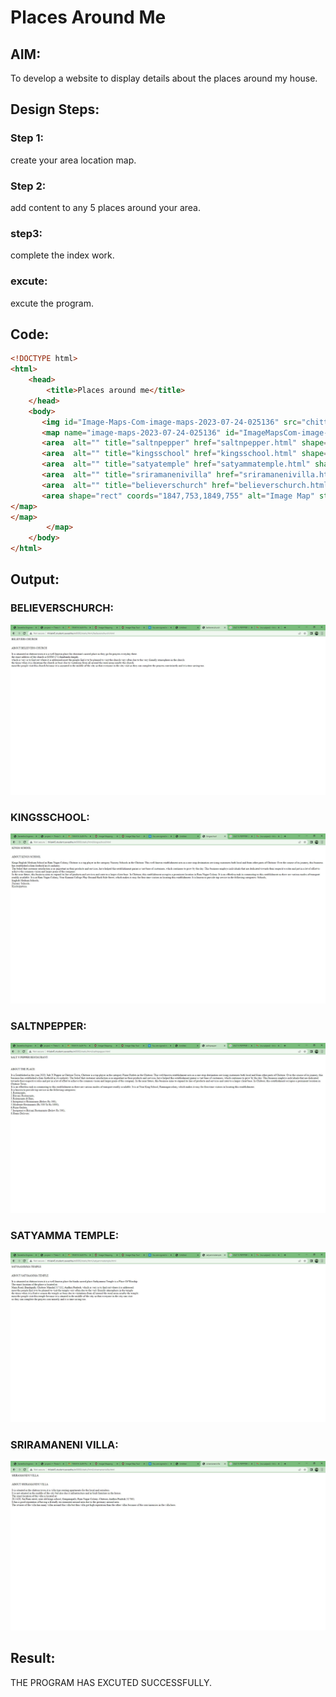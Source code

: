 # Places Around Me
## AIM:
To develop a website to display details about the places around my house.

## Design Steps:

### Step 1:
create your area location map.
### Step 2:
add content to any 5 places around your area.
### step3:
complete the index work.
### excute:
excute the program.
## Code:
```html
<!DOCTYPE html>
<html>
    <head>
        <title>Places around me</title>
    </head>
    <body>
       <img id="Image-Maps-Com-image-maps-2023-07-24-025136" src="chittoor.JPG" border="0" width="1849" height="755" orgWidth="1849" orgHeight="755" usemap="#image-maps-2023-07-24-025136" alt="" />
       <map name="image-maps-2023-07-24-025136" id="ImageMapsCom-image-maps-2023-07-24-025136">
       <area  alt="" title="saltnpepper" href="saltnpepper.html" shape="rect" coords="1405,294,1455,344" style="outline:none;" target="_self"     />
       <area  alt="" title="kingsschool" href="kingsschool.html" shape="rect" coords="1141,392,1191,442" style="outline:none;" target="_self"     />
       <area  alt="" title="satyatemple" href="satyammatemple.html" shape="rect" coords="934,121,984,171" style="outline:none;" target="_self"     />
       <area  alt="" title="sriramanenivilla" href="sriramanenivilla.html" shape="rect" coords="1374,574,1424,624" style="outline:none;" target="_self"     />
       <area  alt="" title="believerschurch" href="believerschurch.html" shape="rect" coords="337,96,387,146" style="outline:none;" target="_self"     />
       <area shape="rect" coords="1847,753,1849,755" alt="Image Map" style="outline:none;" title="Image Map" href="https://www.image-maps.com/" />
</map>
</map>
        </map>
    </body>
</html>
```

## Output:

### BELIEVERSCHURCH:
![believerschurch](believerschurch.JPG)
### KINGSSCHOOL:
![kingsschool](kingsschool.JPG)
### SALTNPEPPER:
![saltnpepper](saltnpepper.JPG)
### SATYAMMA TEMPLE:
![satyammatemple](satyammatemple.JPG)
### SRIRAMANENI VILLA:
![sriramanenivilla](sriramanenivilla.JPG)

## Result:
THE PROGRAM HAS EXCUTED SUCCESSFULLY.